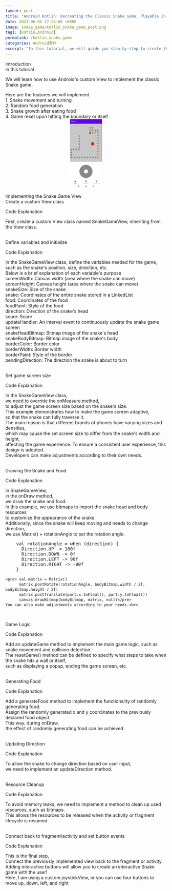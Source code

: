 ```yaml
---
layout: post
title: "Android Kotlin: Recreating the Classic Snake Game, Playable in Less Than a Day!"
date: 2023-06-05 17:24:06 +0800
image: snake_game/kotlin_snake_game_post.png
tags: [Kotlin,Android]
permalink: /kotlin_snake_game
categories: Android實作
excerpt: "In this tutorial, we will guide you step-by-step to create the classic Snake game, allowing you to fully experience the fun of game development during the learning process! Whether you are a beginner or an experienced developer, this hands-on tutorial will deepen your understanding of the Kotlin language and game development. Let's revisit this timeless game and create your own classic memories!"
---
```


<div class="c-border-main-title-2">Introduction</div>
<div class="c-border-content-title-4">
    In this tutorial
</div>
<p>
We will learn how to use Android's custom View to implement the classic Snake game.
<div class="c-border-content-title-4">
    Here are the features we will implement
</div>
1. Snake movement and turning<br>
2. Random food generation<br>
3. Snake growth after eating food<br>
4. Game reset upon hitting the boundary or itself<br>
<div align="center">
  <img src="/images/snake_game/snake_demo.gif" alt="Cover" width="20%"/>
</div>
</p>

<div class="c-border-main-title-2">Implementing the Snake Game View</div>
<div class="c-border-content-title-4">
    Create a custom View class<br>
</div>
<p>

  <script src="https://gist.github.com/waitzShigoto/eb9fc1cf52e51c18c85160b9dec6b418.js"></script>
  <div class = "table_container">
    <p>Code Explanation</p>
      First, create a custom View class named SnakeGameView, inheriting from the View class.<br>
  </div><br>
</p>

<div class="c-border-content-title-4">
    Define variables and initialize<br>
</div>
<p>
  <script src="https://gist.github.com/waitzShigoto/696e8b14f4b8fdd8e9a5ebc317105b80.js"></script>
  <div class = "table_container">
    <p>Code Explanation</p>
      In the SnakeGameView class, define the variables needed for the game, such as the snake's position, size, direction, etc.<br>
      Below is a brief explanation of each variable's purpose<br>
      screenWidth: Canvas width (area where the snake can move)<br>
      screenHeight: Canvas height (area where the snake can move)<br>
      snakeSize: Size of the snake<br>
      snake: Coordinates of the entire snake stored in a LinkedList<br>
      food: Coordinates of the food<br>
      foodPaint: Style of the food<br>
      direction: Direction of the snake's head<br>
      score: Score<br>
      updateHandler: An interval event to continuously update the snake game screen<br>
      snakeHeadBitmap: Bitmap image of the snake's head<br>
      snakeBodyBitmap: Bitmap image of the snake's body<br>
      borderColor: Border color<br>
      borderWidth: Border width<br>
      borderPaint: Style of the border<br>
      pendingDirection: The direction the snake is about to turn<br>
  </div><br>
</p>

<div class="c-border-content-title-4">
    Set game screen size<br>
</div>
<p>
  <script src="https://gist.github.com/waitzShigoto/9c426a1e42cdd7b27a04169083e01d2d.js"></script>
  <div class = "table_container">
    <p>Code Explanation</p>
    In the SnakeGameView class,<br>
    we need to override the onMeasure method,<br>
    to adjust the game screen size based on the snake's size.<br>
    This example demonstrates how to make the game screen adaptive,<br>
    so that the snake can fully traverse it.<br>
    The main reason is that different brands of phones have varying sizes and densities,<br>
    which may cause the set screen size to differ from the snake's width and height,<br>
    affecting the game experience. To ensure a consistent user experience, this design is adopted.<br>
    Developers can make adjustments according to their own needs.
  </div><br>
</p>

<div class="c-border-content-title-4">
    Drawing the Snake and Food<br>
</div>
<p>
  <script src="https://gist.github.com/waitzShigoto/6d59bfaf552bade337814b0016fd0725.js"></script>
  <div class = "table_container">
    <p>Code Explanation</p>
    In SnakeGameView,<br>
    in the onDraw method,<br>
    we draw the snake and food.<br>
    In this example, we use bitmaps to import the snake head and body resources<br>
    to customize the appearance of the snake.<br>
    Additionally, since the snake will keep moving and needs to change direction,<br>
    we use Matrix() + rotationAngle to set the rotation angle.<br>
    <pre>
    val rotationAngle = when (direction) {
      Direction.UP -> 180f
      Direction.DOWN -> 0f
      Direction.LEFT -> 90f
      Direction.RIGHT -> -90f
    }</pre>

    <pre> val matrix = Matrix()
          matrix.postRotate(rotationAngle, bodyBitmap.width / 2f, bodyBitmap.height / 2f)
          matrix.postTranslate(part.x.toFloat(), part.y.toFloat())
          canvas.drawBitmap(bodyBitmap, matrix, null)</pre>
    You can also make adjustments according to your needs.<br>
  </div><br>
</p>

<div class="c-border-content-title-4">
    Game Logic<br>
</div>
<p>
  <script src="https://gist.github.com/waitzShigoto/d3d6fa84b498999473e0ed041fcb48be.js"></script>
  <div class = "table_container">
    <p>Code Explanation</p>
    Add an updateGame method to implement the main game logic, such as snake movement and collision detection.<br>
    The resetGame() method can be defined to specify what steps to take when the snake hits a wall or itself,<br>
    such as displaying a popup, ending the game screen, etc.
  </div><br>
</p>

<div class="c-border-content-title-4">
    Generating Food<br>
</div>
<p>
  <script src="https://gist.github.com/waitzShigoto/3f8e352778a37d355b2afb2607013b23.js"></script>
  <div class = "table_container">
    <p>Code Explanation</p>
    Add a generateFood method to implement the functionality of randomly generating food.<br>
    Assign the randomly generated x and y coordinates to the previously declared food object.<br>
    This way, during onDraw,<br>
    the effect of randomly generating food can be achieved.<br>
  </div><br>
</p>

<div class="c-border-content-title-4">
    Updating Direction<br>
</div>
<p>
  <script src="https://gist.github.com/waitzShigoto/f5880e17a1706da1c958ad3e1a7925ac.js"></script>
  <div class = "table_container">
    <p>Code Explanation</p>
    To allow the snake to change direction based on user input,<br>
    we need to implement an updateDirection method.
  </div><br>
</p>


<div class="c-border-content-title-4">
    Resource Cleanup<br>
</div>
<p>
  <script src="https://gist.github.com/waitzShigoto/6dad33e94f9f62d5a3db492a8f2655f0.js"></script>
  <div class = "table_container">
    <p>Code Explanation</p>
    To avoid memory leaks, we need to implement a method to clean up used resources, such as bitmaps.<br>
    This allows the resources to be released when the activity or fragment lifecycle is resumed.
  </div><br>
</p>

<div class="c-border-content-title-4">
    Connect back to fragment/activity and set button events<br>
</div>
<p>
  <script src="https://gist.github.com/waitzShigoto/3dfd240bbe8d1a9b1311d74fcffba44b.js"></script>
  <script src="https://gist.github.com/waitzShigoto/1bcd4c2bc5b927975a4c56f62afe3cb1.js"></script>
  <div class = "table_container">
    <p>Code Explanation</p>
    This is the final step,<br>
    Connect the previously implemented view back to the fragment or activity<br>
    Adding interactive buttons will allow you to create an interactive Snake game with the user!<br>
    Here, I am using a custom joystickView, or you can use four buttons to move up, down, left, and right<br>
  </div><br>
</p>
